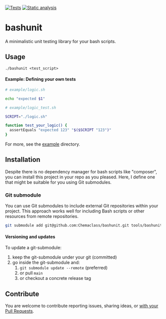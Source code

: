 [![Tests](https://github.com/Chemaclass/bashunit/actions/workflows/tests.yml/badge.svg)](https://github.com/Chemaclass/bashunit/actions/workflows/tests.yml)
[![Static analysis](https://github.com/Chemaclass/bashunit/actions/workflows/static_analysis.yml/badge.svg)](https://github.com/Chemaclass/bashunit/actions/workflows/static_analysis.yml)

# bashunit

A minimalistic unit testing library for your bash scripts.

## Usage

`./bashunit <test_script>`

#### Example: Defining your own tests

```bash
# example/logic.sh

echo "expected $1"
```

```bash
# example/logic_test.sh

SCRIPT="./logic.sh"

function test_your_logic() {
  assertEquals "expected 123" "$($SCRIPT "123")"
}
```

For more, see the [example](example/README.md) directory.

## Installation

Despite there is no dependency manager for bash scripts like "composer", you can install this project in your repo as you pleased. Here, I define one that might be suitable for you using Git submodules.

### Git submodule

You can use Git submodules to include external Git repositories within your project. This approach works well for including Bash scripts or other resources from remote repositories.

```bash
git submodule add git@github.com:Chemaclass/bashunit.git tools/bashunit
```

#### Versioning and updates

To update a git-submodule:
1. keep the git-submodule under your git (committed)
2. go inside the git-submodule and:
   1. `git submodule update --remote` (preferred)
   2. or pull `main`
   3. or checkout a concrete release tag

## Contribute

You are welcome to contribute reporting issues, sharing ideas,
or [with your Pull Requests](.github/CONTRIBUTING.md).
